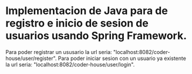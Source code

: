 # Implementacion de Java para de registro e inicio de sesion de usuarios usando Spring Framework.

Para poder registrar un ususario la url seria: "localhost:8082/coder-house/user/register".
Para poder iniciar sesion con un usuario ya existente la url seria: "localhost:8082/coder-house/user/login".
